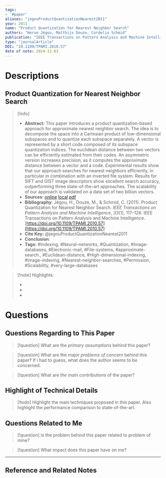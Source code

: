 ```yaml
---
tags:
- '#paper'
aliases: "jegouProductQuantizationNearest2011"
year: 2011
name: "Product Quantization for Nearest Neighbor Search"
authors: "Herve Jégou, Matthijs Douze, Cordelia Schmid"
publication: "IEEE Transactions on Pattern Analysis and Machine Intelligence"
type: "journalArticle"
DOI: "10.1109/TPAMI.2010.57"
date of note: 2024-12-03 
---
```

# Descriptions

## Product Quantization for Nearest Neighbor Search 
> [!info] 
> - **Abstract:** This paper introduces a product quantization-based approach for approximate nearest neighbor search. The idea is to decompose the space into a Cartesian product of low-dimensional subspaces and to quantize each subspace separately. A vector is represented by a short code composed of its subspace quantization indices. The euclidean distance between two vectors can be efficiently estimated from their codes. An asymmetric version increases precision, as it computes the approximate distance between a vector and a code. Experimental results show that our approach searches for nearest neighbors efficiently, in particular in combination with an inverted file system. Results for SIFT and GIST image descriptors show excellent search accuracy, outperforming three state-of-the-art approaches. The scalability of our approach is validated on a data set of two billion vectors. 
> - **Sources**: [online](http://zotero.org/users/13492210/items/C4CTSASA) [local](zotero://select/library/items/C4CTSASA) [pdf](file:////Users/lukexie/Zotero/storage/EDDR2UX5/Jégou%20et%20al.%20-%202011%20-%20Product%20Quantization%20for%20Nearest%20Neighbor%20Search.pdf) 
> - **Bibliography**: Jégou, H., Douze, M., & Schmid, C. (2011). Product Quantization for Nearest Neighbor Search. _IEEE Transactions on Pattern Analysis and Machine Intelligence_, _33_(1), 117–128. IEEE Transactions on Pattern Analysis and Machine Intelligence. [https://doi.org/10.1109/TPAMI.2010.57](https://doi.org/10.1109/TPAMI.2010.57)
> - **Cite Key:** @jegouProductQuantizationNearest2011
> - **Conclusion**:
> - **Tags:** #Indexing, #Neural-networks, #Quantization, #Image-databases, #Electronic-mail, #File-systems, #approximate-search., #Euclidean-distance, #High-dimensional-indexing, #image-indexing, #Nearest-neighbor-searches, #Permission, #Scalability, #very-large-databases


>[!note] Highlights:
>
>-
>-
>-



# Questions
## Questions Regarding to This Paper


>[!question] 
>What are the *primary assumptions* behind this paper?



>[!question]
>What are the major *problems of concern* behind this paper? If i had to guess, what does the author seems to be concerned. 




>[!question]
>What are *the main contributions* of the paper?



## Highlight of Technical Details


>[!todo]
>Highlight the main techniques proposed in this paper. Also highlight the performance comparison to state-of-the-art.



## Questions Related to Me


> [!question] 
> Is the problem behind this paper related to problem of mine?



> [!question] 
> What impact does this paper have on me?




----

## Reference and Related Notes
